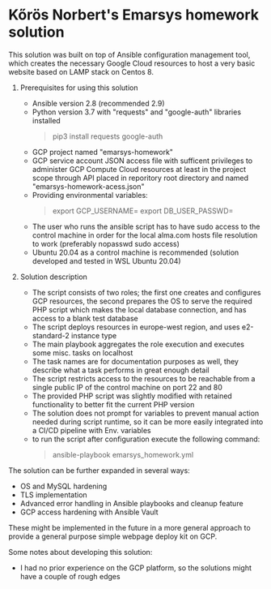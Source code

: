 # Kőrös Norbert's Emarsys homework solution

This solution was built on top of Ansible configuration management tool, which creates the necessary Google Cloud resources to host a very basic website based on LAMP stack on Centos 8.

1. Prerequisites for using this solution
    - Ansible version 2.8 (recommended 2.9)
    - Python version 3.7 with "requests" and "google-auth" libraries installed
      > pip3 install requests google-auth
    - GCP project named "emarsys-homework"
    - GCP service account JSON access file with sufficent privileges to administer GCP Compute Cloud resources at least in the project scope through API placed in reporitory root directory and named "emarsys-homework-acess.json"
    - Providing environmental variables:
      > export GCP_USERNAME=
      > export DB_USER_PASSWD=
    - The user who runs the ansible script has to have sudo access to the control machine in order for the local alma.com hosts file resolution to work (preferably nopasswd sudo access) 
    - Ubuntu 20.04 as a control machine is recommended (solution developed and tested in WSL Ubuntu 20.04)

2. Solution description
    - The script consists of two roles; the first one creates and configures GCP resources, the second prepares the OS to serve the required PHP script which makes the local database connection, and has access to a blank test database
    - The script deploys resources in europe-west region, and uses e2-standard-2 instance type
    - The main playbook aggregates the role execution and executes some misc. tasks on localhost
    - The task names are for documentation purposes as well, they describe what a task performs in great enough detail
    - The script restricts access to the resources to be reachable from a single public IP of the control machine on port 22 and 80
    - The provided PHP script was slightly modified with retained functionality to better fit the current PHP version
    - The solution does not prompt for variables to prevent manual action needed during script runtime, so it can be more easily integrated into a CI/CD pipeline with Env. variables
    - to run the script after configuration execute the following command:
      > ansible-playbook emarsys_homework.yml
    

The solution can be further expanded in several ways:
- OS and MySQL hardening
- TLS implementation
- Advanced error handling in Ansible playbooks and cleanup feature
- GCP access hardening with Ansible Vault

These might be implemented in the future in a more general approach to provide a general purpose simple webpage deploy kit on GCP.

Some notes about developing this solution:
- I had no prior experience on the GCP platform, so the solutions might have a couple of rough edges

